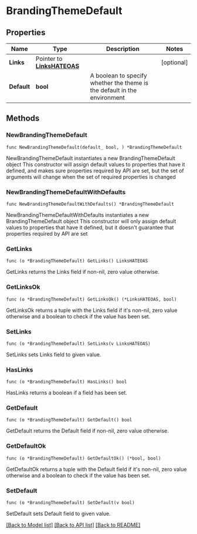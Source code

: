 # BrandingThemeDefault

## Properties

Name | Type | Description | Notes
------------ | ------------- | ------------- | -------------
**Links** | Pointer to [**LinksHATEOAS**](LinksHATEOAS.md) |  | [optional] 
**Default** | **bool** | A boolean to specify whether the theme is the default in the environment | 

## Methods

### NewBrandingThemeDefault

`func NewBrandingThemeDefault(default_ bool, ) *BrandingThemeDefault`

NewBrandingThemeDefault instantiates a new BrandingThemeDefault object
This constructor will assign default values to properties that have it defined,
and makes sure properties required by API are set, but the set of arguments
will change when the set of required properties is changed

### NewBrandingThemeDefaultWithDefaults

`func NewBrandingThemeDefaultWithDefaults() *BrandingThemeDefault`

NewBrandingThemeDefaultWithDefaults instantiates a new BrandingThemeDefault object
This constructor will only assign default values to properties that have it defined,
but it doesn't guarantee that properties required by API are set

### GetLinks

`func (o *BrandingThemeDefault) GetLinks() LinksHATEOAS`

GetLinks returns the Links field if non-nil, zero value otherwise.

### GetLinksOk

`func (o *BrandingThemeDefault) GetLinksOk() (*LinksHATEOAS, bool)`

GetLinksOk returns a tuple with the Links field if it's non-nil, zero value otherwise
and a boolean to check if the value has been set.

### SetLinks

`func (o *BrandingThemeDefault) SetLinks(v LinksHATEOAS)`

SetLinks sets Links field to given value.

### HasLinks

`func (o *BrandingThemeDefault) HasLinks() bool`

HasLinks returns a boolean if a field has been set.

### GetDefault

`func (o *BrandingThemeDefault) GetDefault() bool`

GetDefault returns the Default field if non-nil, zero value otherwise.

### GetDefaultOk

`func (o *BrandingThemeDefault) GetDefaultOk() (*bool, bool)`

GetDefaultOk returns a tuple with the Default field if it's non-nil, zero value otherwise
and a boolean to check if the value has been set.

### SetDefault

`func (o *BrandingThemeDefault) SetDefault(v bool)`

SetDefault sets Default field to given value.



[[Back to Model list]](../README.md#documentation-for-models) [[Back to API list]](../README.md#documentation-for-api-endpoints) [[Back to README]](../README.md)


